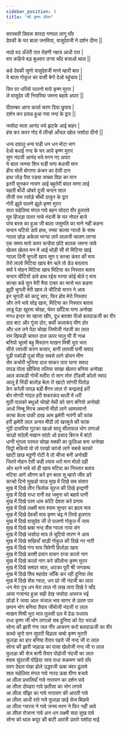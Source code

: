 ```yaml
---
sidebar_position: 3
title: "श्री कृष्ण लीला"
---
```


सरस्वती सिवरू शारदा गणपत लागू पाँव <br/>
देवकी के घर बाला जनमिया, वासुदेवजी ने दर्शन दीना ||

भादो वद अँधेरी रात रोहणी नक्षत्र आधी रात |<br/>
वार कहिजे बड़ बुधवार उग्या चाँद बजाओ थाल ||

कहे देवकी सुणो वासुदेवजी मानो म्हारी बात | <br/>
ये बाला गोकुल का वासी बेगो देओ पहुंचाय ||

सिर पर धरियो पालनो माये कृष्ण मुरार | <br/>
ले वासुदेव जी निसरिया जमना बहावे अपार ||

पीताम्बर आगा कार्या चरण दिया छुपाय | <br/>
दर्शन कर प्रसन्न हुआ गया नन्द के द्वार ||

जसोदा माता आनंद भये झटके आई बाहर | <br/>
हंस कर कवर गोद में लीन्हो आँचल खोल जशोदा दीनो ||

धन्य दयालु धन्य घडी धन धन मोटा भाग<br/>
देओ बधाई नन्द के घर आये कृष्ण मुरार <br/>
सुण नंदजी आनंद भये मगन गए अपार <br/>
ये बाता जन्म्या शिभ घडी घणा बंधासी मान <br/>
हीरा मोती बोगाणा कंचन का देसी दान <br/>
हाथ जोड़ पैया पड्या सख्या विप्रा का मान <br/>
इतरी सुनकर नायण आई बहुतेरी बांदर माणा लाई <br/>
पहली बाँधी ओबरे दूजी चन्दन साल <br/>
तीजी राम रसोड़े चौथी ठाकुर के द्वार <br/>
गोरी झूले पालणे झूले कृष्ण मुरार <br/>
सात सहेलिया मंगल गावे बहन सोदरा वीर हुलरावे <br/>
घूम हिंजड़ा पातर नाचे नंदजी के घर नोपत बाजे <br/>
पांच बरस का हुआ जी बाला जसुमति का माने नहीं कहना <br/>
चन्दन चटियो डावे हाथ, रमवा चाल्या ग्वालो के साथ <br/>
ग्वाला छोड़ अकेला भाग्या लारे लालजी चालण लाग्या <br/>
एक समय मारो कवर कन्हैया छोटे बालक जमना जावे <br/>
खेलत खेलत मन में आई थोड़ी सी वो मिटिया खाई <br/>
ग्वाला दिनी चुगली खाय सूण ए कान्हा कंवर की माय <br/>
तेरो लालो मिटिया खाय बेग चले तो डेउ बतलाय <br/>
क्यों रे मोहन मिटिया खाय मिटिया का निस्तार बताय <br/>
चन्दन चीटियों डावे हाथ रईस भरया कोई बोले ए माय <br/>
कान्हा कहे सुन मेरी मैया टाबर का मानो मत कहना <br/>
झूठी चुगली मेरी खाय ले चीटियो मारन ने आय <br/>
इन चुगली को काटू सार, फिर होव मेरो निस्तार <br/>
और तने भावे सोइ खाय, मिटिया का निस्तार बताय <br/>
लाडू पेड़ा खुरमा चोखा, घेवर छाँटिया घणा अनोखा <br/>
मगध इन्दर सा खाजा खीर, दूध बताशा पीओ बलदाऊजी का वीर <br/>
ठाठ बाट और गूंजा ठोर, बर्फी कलाकंद मीण ठोर <br/>
और धरु तने पेठा चोखा जिमोजी नंदजी का लाल <br/>
राम खिचड़ी चावल दाल ऊपर घालु घी री नाळ <br/>
बनियो चूरमो बहु मिस्ठान माखन मिश्री भूरा भात <br/>
सीरो लापसी करण कसार, बानी लापसी घनी सवाद <br/>
पूड़ी पकोड़ी पुआं मीठा सबसे लागे डोयन मीण <br/>
सेव कचोरी भुजिया दाल साकर पारा घाना सवाद <br/>
पापड पोला खीचिया तलिया साखा खेलरा बनिया अनोखा <br/>
आल काकड़ी गोभी मतीरा रो साग तोरु टींडसी कोलो स्वाद <br/>
आलू है भिंडी बालोड़ बेला रो खाटो सांगरी पितोड़ <br/>
केर करेली पापड़ बड़ी बैंगन लाल रो चन्द्रलाई हरी <br/>
बोर मोगरी गांदल हरी शकरकंद थाली में धरी <br/>
मूली पालको बथुओ चोखो मेथी को साग बनियो अनोखो <br/>
आधो निम्बू मिरच अथानों मीठो लागे आमलवानो <br/>
काचा केला पाकी दाख आम झमेरी नारंगी की फांक <br/>
हरी झमेरी लाल अनार मीठी लो खरबूजे की फांक <br/>
गुंदी दासरिया गुटका खाओ सातु सीताफल भोग लगाओ <br/>
चपड़ो सठेली मखान सांठो ओ प्रसाद बिरज में बांटो <br/>
धानी भूंगला परमल चोखा मक्की का फ़ुलिआ बना अनोखा <br/>
सिट्टो मकियो यो तो परखो कांजो लागे सबसे चरको <br/>
खाटी छाछ मठुणी रोटी ये तो चीजा बनी अनोखी <br/>
जितरे मोहन ऐसी कही ल्याय धरो मान मोलो दही <br/>
ओर थाने भावे सो ही खाय मटिया का निस्तार बताय <br/>
मटिया आगे औगण करे इन बाता सु म्हारो जीव डरे <br/>
कान्हो दिनो मुखडो फाड़ मुख में दिखे सब संसार <br/>
मुख में दिखे तीन त्रिलोक सूरज की दिखे इन्द्राणी <br/>
मुख में दिखे राधा रानी वह जमुना को बहावे पानी <br/>
मुख में दिखे परम धाम कोटि देवता करे प्रणाम <br/>
मुख में दिखे लक्ष्मी माय श्याम सुन्दर का ह्रदय माय <br/>
मुख में दिखे देवकी माय कृष्ण चंद्र ने लियो हुलराय <br/>
मुख में दिखे वासुदेव जी ले पालणो गोकुल में जाय <br/>
मुख में दिखे बाबा नन्द सैंस ग्वाला गाया संग <br/>
मुख में दिखे जसोदा माय ले चुटियो मारण ने आय <br/>
मुख में दिखे सखियाँ साड़ी गोकुल की दिखे नर नारी <br/>
मुख में दिखे गंगा माय त्रिवेणी हिलोड़ा खाय <br/>
मुख में दिखे काशी प्रयाग वासग राजा कालो नाग <br/>
मुख में दिखे कालो नाग करे कीलोना कृष्ण मुरार <br/>
मुख में दिखे समंदर सात, अटका पूरी श्री जगन्नाथ<br/>
मुख में दिखे शिव महादेव जाँकि कर रही दुनिया लेव<br/>
मुख में दिखे सेंस ग्वाल, धन छो जी नंदजी का लाल<br/>
धन मेरा पुत्र धन मेरा लाल नो लख तारा दिखे रे चाँद<br/>
आया गजानंद हुआ सही देख जसोदा अचरज भई<br/>
छोडो रे जाया आल जंजाल भाव सागर से उतरु पार<br/>
छप्पन भोग बनिया तैयार जीमोजी नंदजी रा लाल<br/>
माखन मिश्री भूरा भात तुलसी दल में देऊ पधराय<br/>
राधा कृष्ण जी भोग लगाओ सब दुनिया को पेट भराओ<br/>
सोना की झारी गंगा जल नीर आचरण करो बलदाऊजी का वीर<br/>
काथो चूनो पान सुपारी बिड़ला चाबो कृष्ण मुरारी<br/>
फुलड़ा का हार बनिया तैयार पहरो जी नन्द जी रा लाल<br/>
सोना की झारी जड़ाऊ का पासा खेलोजी नन्द जी रा लाल<br/>
फुलड़ा की सेज बानी तैयार पोढोजी नंदजी का लाल<br/>
श्याम सुंदरजी पोढ़िया जाय राधा रूकमण चापे पाँव<br/>
पवन देवता पंखा ढोले उद्धवजी ऊबा चंवर ढुलावे<br/>
सात सहेलिया मंगल गावे नारद ऊबा वीणा बजावे<br/>
आ लीला प्रभातियाँ गावे नारायण का दर्शन पावे<br/>
आ लीला दोपहरा गावे छतीसा का भोग लगावे<br/>
आ लीला सींझा का गावे नारायण की आरती गावे<br/>
आ लीला आधी राते गावे फुलड़ा छाई सेज बिछावे<br/>
आ लीला ग्यारस ने गावे जनम मरण ने फिर नहीं आवे<br/>
आ लीला रोजाना गावे अन धन लक्ष्मी सदा सुख पावे<br/>
सोना को थाल कपूर की बाटी आरती उतारे यशोदा माई<br/>
